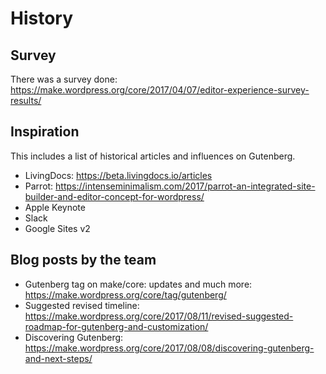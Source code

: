 # History

## Survey
There was a survey done: https://make.wordpress.org/core/2017/04/07/editor-experience-survey-results/

## Inspiration
This includes a list of historical articles and influences on Gutenberg.

- LivingDocs: https://beta.livingdocs.io/articles
- Parrot: https://intenseminimalism.com/2017/parrot-an-integrated-site-builder-and-editor-concept-for-wordpress/
- Apple Keynote
- Slack
- Google Sites v2

## Blog posts by the team

- Gutenberg tag on make/core: updates and much more: https://make.wordpress.org/core/tag/gutenberg/
- Suggested revised timeline: https://make.wordpress.org/core/2017/08/11/revised-suggested-roadmap-for-gutenberg-and-customization/
- Discovering Gutenberg: https://make.wordpress.org/core/2017/08/08/discovering-gutenberg-and-next-steps/
